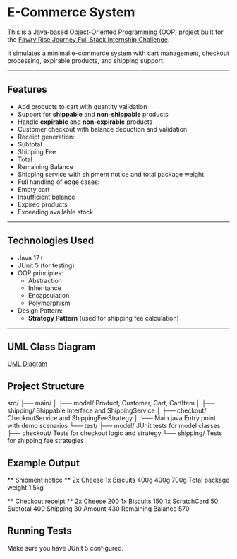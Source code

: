 # E-Commerce System

This is a Java-based Object-Oriented Programming (OOP) project built for the [Fawry Rise Journey Full Stack Internship Challenge](https://fawry-internship.notion.site/22573781f94380039bd8e91e04dbef83?pvs=105).

It simulates a minimal e-commerce system with cart management, checkout processing, expirable products, and shipping support.

---

## Features

-  Add products to cart with quantity validation
-  Support for **shippable** and **non-shippable** products
-  Handle **expirable** and **non-expirable** products
-  Customer checkout with balance deduction and validation
-  Receipt generation:
  - Subtotal
  - Shipping Fee
  - Total
  - Remaining Balance
-  Shipping service with shipment notice and total package weight
-  Full handling of edge cases:
  - Empty cart
  - Insufficient balance
  - Expired products
  - Exceeding available stock

---

##  Technologies Used

- Java 17+
- JUnit 5 (for testing)
- OOP principles:
  - Abstraction
  - Inheritance
  - Encapsulation
  - Polymorphism
- Design Pattern:
  - **Strategy Pattern** (used for shipping fee calculation)

---
## UML Class Diagram

[UML Diagram](UML.png)

##  Project Structure
src/
├── main/
│ ├── model/  Product, Customer, Cart, CartItem
│ ├── shipping/  Shippable interface and ShippingService
│ ├── checkout/  CheckoutService and ShippingFeeStrategy
│ └── Main.java  Entry point with demo scenarios
└── test/
├── model/ JUnit tests for model classes
├── checkout/ Tests for checkout logic and strategy
└── shipping/ Tests for shipping fee strategies  
## Example Output

** Shipment notice **
2x Cheese
1x Biscuits
400g
400g
700g
Total package weight 1.5kg

** Checkout receipt **
2x Cheese 200
1x Biscuits 150
1x ScratchCard 50
Subtotal 400
Shipping 30
Amount 430
Remaining Balance 570

## Running Tests

Make sure you have JUnit 5 configured.

